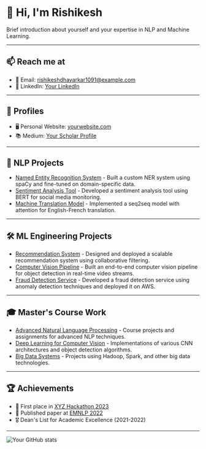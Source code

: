 # 👋 Hi, I'm Rishikesh

Brief introduction about yourself and your expertise in NLP and Machine Learning.

---

## 📫 Reach me at

- 📧 Email: rishikeshdhayarkar1091@example.com
- 💼 LinkedIn: [Your LinkedIn](https://www.linkedin.com/in/rishikeshdhayarkar/)

---

## 🔗 Profiles

- 🖥️ Personal Website: [yourwebsite.com](https://www.yourwebsite.com)
- 📚 Medium: [Your Scholar Profile](https://medium.com/@rishikesh_d)

---

## 🤖 NLP Projects

- [Named Entity Recognition System](https://github.com/yourusername/ner-project) - Built a custom NER system using spaCy and fine-tuned on domain-specific data.
- [Sentiment Analysis Tool](https://github.com/yourusername/sentiment-analysis) - Developed a sentiment analysis tool using BERT for social media monitoring.
- [Machine Translation Model](https://github.com/yourusername/machine-translation) - Implemented a seq2seq model with attention for English-French translation.

---

## 🛠️ ML Engineering Projects

- [Recommendation System](https://github.com/yourusername/recsys) - Designed and deployed a scalable recommendation system using collaborative filtering.
- [Computer Vision Pipeline](https://github.com/yourusername/cv-pipeline) - Built an end-to-end computer vision pipeline for object detection in real-time video streams.
- [Fraud Detection Service](https://github.com/yourusername/fraud-detection) - Developed a fraud detection service using anomaly detection techniques and deployed it on AWS.

---

## 🎓 Master's Course Work

- [Advanced Natural Language Processing](https://github.com/yourusername/adv-nlp-course) - Course projects and assignments for advanced NLP techniques.
- [Deep Learning for Computer Vision](https://github.com/yourusername/dl-cv-course) - Implementations of various CNN architectures and object detection algorithms.
- [Big Data Systems](https://github.com/yourusername/big-data-course) - Projects using Hadoop, Spark, and other big data technologies.

---

## 🏆 Achievements

- 🥇 First place in [XYZ Hackathon 2023](https://hackathon-xyz.com)
- 📜 Published paper at [EMNLP 2022](https://2022.emnlp.org)
- 🎖️ Dean's List for Academic Excellence (2021-2022)

---

![Your GitHub stats](https://github-readme-stats.vercel.app/api?username=yourusername&show_icons=true&theme=radical)
